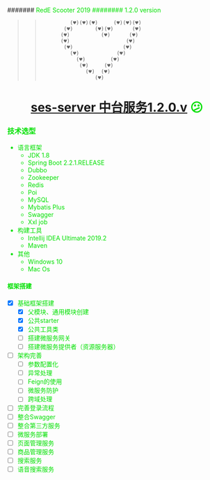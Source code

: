 ####### <font color=gren>RedE Scooter 2019
######## <font color=gren>1.2.0 version
>>         
>>              (♥)(♥)(♥)     (♥)(♥)(♥)  
>>            (♥)       (♥)(♥)      (♥)  
>>           (♥)          (♥)      (♥)   
>>           (♥)                  (♥)           
>>            (♥)                (♥)     
>>              (♥)            (♥)               
>>                (♥)        (♥)         
>>                 (♥)     (♥)           
>>                   (♥)  (♥)            
>>                      (♥)                 
>>                                      
                             
                             
# <div align=center>[ses-server 中台服务1.2.0.v](https://gitee.com/rede-group/ses-server) :confused:	
 

### 技术选型

- 语言框架
	- JDK 1.8
	- Spring Boot 2.2.1.RELEASE
	- Dubbo
	- Zookeeper
	- Redis
	- Poi
	- MySQL
	- Mybatis Plus
	- Swagger
	- Xxl job 
- 构建工具
	- Intellij IDEA Ultimate 2019.2
	- Maven
- 其他
	- Windows 10
	- Mac Os

#### 框架搭建

- [x] 基础框架搭建
    - [x] 父模块、通用模块创建
    - [x] 公共starter
    - [x] 公共工具类
    - [ ] 搭建微服务网关
    - [ ] 搭建微服务提供者（资源服务器）
- [ ] 架构完善
    - [ ] 参数配置化
    - [ ] 异常处理
    - [ ] Feign的使用
    - [ ] 微服务防护
    - [ ] 跨域处理
- [ ] 完善登录流程
- [ ] 整合Swagger
- [ ] 整合第三方服务
- [ ] 微服务部署
- [ ] 页面管理服务
- [ ] 商品管理服务
- [ ] 搜索服务
- [ ] 语音搜索服务